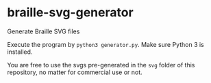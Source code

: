 # braille-svg-generator

Generate Braille SVG files

Execute the program by `python3 generator.py`. Make sure Python 3 is installed.

You are free to use the svgs pre-generated in the `svg` folder of this repository, no matter for commercial use or not.
